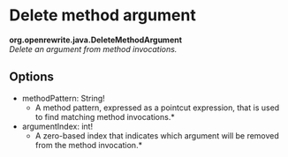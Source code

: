 # Delete method argument

**org.openrewrite.java.DeleteMethodArgument**  
_Delete an argument from method invocations._

## Options

* methodPattern: String!
  * A method pattern, expressed as a pointcut expression, that is used to find matching method invocations.\*
* argumentIndex: int!
  * A zero-based index that indicates which argument will be removed from the method invocation.\*


